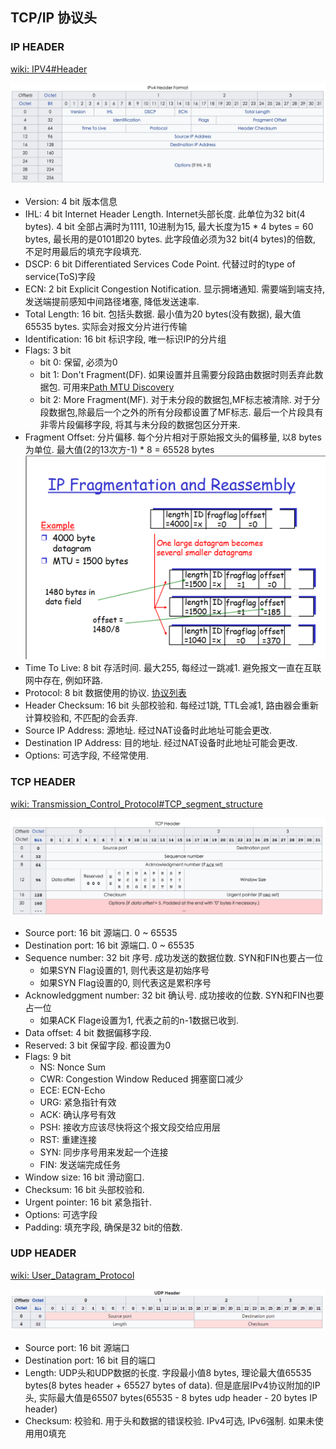 ## TCP/IP 协议头

### IP HEADER

[wiki: IPV4#Header](https://en.wikipedia.org/wiki/IPv4#Header)

![IP_HEADER](../imgs/net_ip_header.jpg)

* Version: 4 bit 版本信息
* IHL: 4 bit Internet Header Length. Internet头部长度. 此单位为32 bit(4 bytes). 4 bit 全部占满时为1111, 10进制为15, 最大长度为15 * 4 bytes = 60 bytes, 最长用的是0101即20 bytes.
此字段值必须为32 bit(4 bytes)的倍数, 不足时用最后的填充字段填充.
* DSCP: 6 bit Differentiated Services Code Point. 代替过时的type of service(ToS)字段
* ECN: 2 bit Explicit Congestion Notification. 显示拥堵通知. 需要端到端支持, 发送端提前感知中间路径堵塞, 降低发送速率.
* Total Length: 16 bit. 包括头数据. 最小值为20 bytes(没有数据), 最大值65535 bytes. 实际会对报文分片进行传输
* Identification: 16 bit 标识字段, 唯一标识IP的分片组
* Flags: 3 bit
  * bit 0: 保留, 必须为0
  * bit 1: Don't Fragment(DF). 如果设置并且需要分段路由数据时则丢弃此数据包. 可用来[Path MTU Discovery](https://en.wikipedia.org/wiki/Path_MTU_Discovery)
  * bit 2: More Fragment(MF). 对于未分段的数据包,MF标志被清除. 对于分段数据包,除最后一个之外的所有分段都设置了MF标志. 最后一个片段具有非零片段偏移字段, 将其与未分段的数据包区分开来.
* Fragment Offset: 分片偏移. 每个分片相对于原始报文头的偏移量, 以8 bytes为单位. 最大值(2的13次方-1) * 8 = 65528 bytes
![net_ip_fragment](../imgs/net_ip_fragment.png)
* Time To Live: 8 bit 存活时间. 最大255, 每经过一跳减1. 避免报文一直在互联网中存在, 例如环路.
* Protocol: 8 bit 数据使用的协议. [协议列表](https://en.wikipedia.org/wiki/List_of_IP_protocol_numbers)
* Header Checksum: 16 bit 头部校验和. 每经过1跳, TTL会减1, 路由器会重新计算校验和, 不匹配的会丢弃.
* Source IP Address: 源地址. 经过NAT设备时此地址可能会更改.
* Destination IP Address: 目的地址. 经过NAT设备时此地址可能会更改.
* Options: 可选字段, 不经常使用.


### TCP HEADER

[wiki: Transmission_Control_Protocol#TCP_segment_structure](https://en.wikipedia.org/wiki/Transmission_Control_Protocol#TCP_segment_structure)

![TCP_HEADER](../imgs/net_tcp_header.jpg)

* Source port: 16 bit 源端口. 0 ~ 65535
* Destination port: 16 bit 源端口. 0 ~ 65535
* Sequence number: 32 bit 序号. 成功发送的数据位数. SYN和FIN也要占一位
  * 如果SYN Flag设置的1, 则代表这是初始序号
  * 如果SYN Flag设置的0, 则代表这是累积序号
* Acknowledggment number: 32 bit 确认号. 成功接收的位数. SYN和FIN也要占一位
  * 如果ACK Flage设置为1, 代表之前的n-1数据已收到.
* Data offset: 4 bit 数据偏移字段.
* Reserved: 3 bit 保留字段. 都设置为0
* Flags: 9 bit
  + NS: Nonce Sum
  + CWR: Congestion Window Reduced 拥塞窗口减少
  + ECE: ECN-Echo
  + URG: 紧急指针有效
  + ACK: 确认序号有效
  + PSH: 接收方应该尽快将这个报文段交给应用层
  + RST: 重建连接
  + SYN: 同步序号用来发起一个连接
  + FIN: 发送端完成任务
* Window size: 16 bit 滑动窗口.
* Checksum: 16 bit 头部校验和.
* Urgent pointer: 16 bit 紧急指针.
* Options: 可选字段
* Padding: 填充字段, 确保是32 bit的倍数.

### UDP HEADER

[wiki: User_Datagram_Protocol](https://en.wikipedia.org/wiki/User_Datagram_Protocol)

![UDP HEADER](../imgs/net_udp_header.png)

* Source port: 16 bit 源端口
* Destination port: 16 bit 目的端口
* Length: UDP头和UDP数据的长度. 字段最小值8 bytes, 理论最大值65535 bytes(8 bytes header + 65527 bytes of data). 但是底层IPv4协议附加的IP头, 实际最大值是65507 bytes(65535 - 8 bytes udp header - 20 bytes IP header)
* Checksum: 校验和. 用于头和数据的错误校验. IPv4可选, IPv6强制. 如果未使用用0填充
